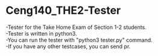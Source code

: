 # Ceng140_THE2-Tester
-Tester for the Take Home Exam of Section 1-2 students.    
-Tester is written in python3.   
-You can run the tester with "python3 tester.py" command.  
-If you have any other testcases, you can send pr.  
